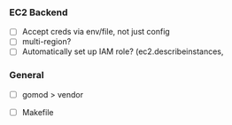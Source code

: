 ### EC2 Backend
 - [ ] Accept creds via env/file, not just config
 - [ ] multi-region?
 - [ ] Automatically set up IAM role? (ec2.describeinstances, 

### General
 - [ ] gomod > vendor
 - [ ] Makefile

